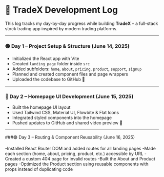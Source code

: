 # 📅 TradeX Development Log

This log tracks my day-by-day progress while building **TradeX** – a full-stack stock trading app inspired by modern trading platforms.

---

### 🟢 Day 1 – Project Setup & Structure (June 14, 2025)
- Initialized the React app with Vite  
- Created `landing_page` folder inside `src`  
- Added subfolders: `home`, `about`, `pricing`, `product`, `support`, `signup`  
- Planned and created component files and page wrappers  
- Uploaded the codebase to GitHub 🚀

---

### 🔵 Day 2 – Homepage UI Development (June 15, 2025)
- Built the homepage UI layout  
- Used Tailwind CSS, Material UI, Flowbite & Flat Icons  
- Integrated styled components into the homepage  
- Pushed updates to GitHub and shared video preview 🎥

---
###🟢 Day 3 – Routing & Component Reusability (June 16, 2025)

-Installed React Router DOM and added routes for all landing pages
-Made each section (home, about, pricing, product, etc.) accessible by URL
-Created a custom 404 page for invalid routes
-Built the About and Product pages
-Optimized the Product section using reusable components with props instead of duplicating code